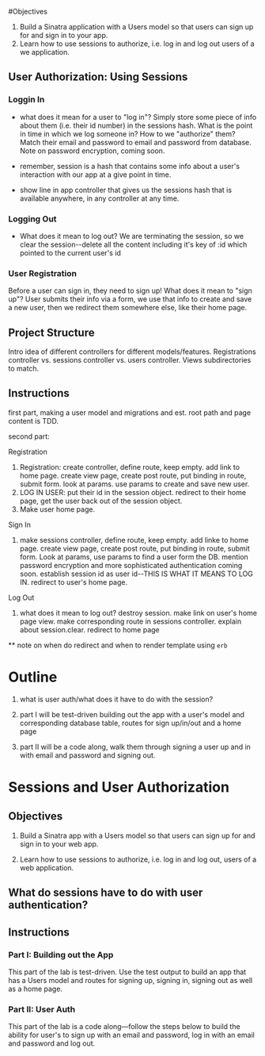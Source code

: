#Objectives

1. Build a Sinatra application with a Users model so that users can sign up for and sign in to your app. 
2. Learn how to use sessions to authorize, i.e. log in and log out users of a we application. 

## User Authorization: Using Sessions 

### Loggin In

- what does it mean for a user to "log in"? Simply store some piece of info about them (i.e. their id number) in the sessions hash. What is the point in time in which we log someone in? How to we "authorize" them? Match their email and password to email and password from database. Note on password encryption, coming soon.

- remember, session is a hash that contains some info about a user's interaction with our app at a give point in time. 

- show line in app controller that gives us the sessions hash that is available anywhere, in any controller at any time. 

### Logging Out

- What does it mean to log out? We are terminating the session, so we clear the session--delete all the content including it's key of :id which pointed to the current user's id

### User Registration

Before a user can sign in, they need to sign up! What does it mean to "sign up"? User submits their info via a form, we use that info to create and save a new user, then we redirect them somewhere else, like their home page. 

## Project Structure

Intro idea of different controllers for different models/features. Registrations controller vs. sessions controller vs. users controller. Views subdirectories to match. 

## Instructions

first part, making a user model and migrations and est. root path and page content is TDD. 

second part: 

Registration

1. Registration: create controller, define route, keep empty. add link to home page. create view page, create post route, put binding in route, submit form. look at params. use params to create and save new user. 
2. LOG IN USER: put their id in the session object. redirect to their home page, get the user back out of the session object. 
3. Make user home page.

Sign In

1. make sessions controller, define route, keep empty. add linke to home page. create view page, create post route, put binding in route, submit form. Look at params, use params to find a user form the DB. mention password encryption and more sophisticated authentication coming soon. establish session id as user id--THIS IS WHAT IT MEANS TO LOG IN. redirect to user's home page. 

Log Out

1. what does it mean to log out? destroy session. make link on user's home page view. make corresponding route in sessions controller. explain about session.clear. redirect to home page

** note on when do redirect and when to render template using `erb` 





# Outline

1. what is user auth/what does it have to do with the session?

1. part I will be test-driven building out the app with a user's model and corresponding database table, routes for sign up/in/out and a home page
2. part II will be a code along, walk them through signing a user up and in with email and password and signing out. 

# Sessions and User Authorization 

## Objectives

1. Build a Sinatra app with a Users model so that users can sign up for and sign in to your web app.

2. Learn how to use sessions to authorize, i.e. log in and log out, users of a web application. 

## What do sessions have to do with user authentication?

## Instructions

### Part I: Building out the App

This part of the lab is test-driven. Use the test output to build an app that has a Users model and routes for signing up, signing in, signing out as well as a home page. 

### Part II: User Auth

This part of the lab is a code along––follow the steps below to build the ability for user's to sign up with an email and password, log in with an email and password and log out. 